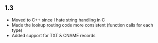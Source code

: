 ## 1.3

- Moved to C++ since I hate string handling in C
- Made the lookup routing code more consistent (function calls for each type)
- Added support for TXT & CNAME records
